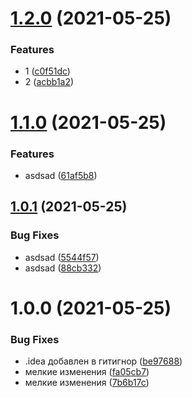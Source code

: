# [1.2.0](https://github.com/MrPrometheus/Naval-Battle/compare/v1.1.0...v1.2.0) (2021-05-25)


### Features

* 1 ([c0f51dc](https://github.com/MrPrometheus/Naval-Battle/commit/c0f51dc66192dca2f73a45870c25ba8d0faacab8))
* 2 ([acbb1a2](https://github.com/MrPrometheus/Naval-Battle/commit/acbb1a22f20792d3498d3fac4f68571cc153a797))

# [1.1.0](https://github.com/MrPrometheus/Naval-Battle/compare/v1.0.1...v1.1.0) (2021-05-25)


### Features

* asdsad ([61af5b8](https://github.com/MrPrometheus/Naval-Battle/commit/61af5b8f0ba70f6afacdc5e4605e1265fb39daa2))

## [1.0.1](https://github.com/MrPrometheus/Naval-Battle/compare/v1.0.0...v1.0.1) (2021-05-25)


### Bug Fixes

* asdsad ([5544f57](https://github.com/MrPrometheus/Naval-Battle/commit/5544f57255e0a6bd57ce716071d5ed106ba363b1))
* asdsad ([88cb332](https://github.com/MrPrometheus/Naval-Battle/commit/88cb332a2ab933dcf88715a0a1242b2ef3b4f159))

# 1.0.0 (2021-05-25)


### Bug Fixes

* .idea добавлен в гитигнор ([be97688](https://github.com/MrPrometheus/Naval-Battle/commit/be97688b5c693dd5581f95c1d30db23261ca9c13))
* мелкие изменения ([fa05cb7](https://github.com/MrPrometheus/Naval-Battle/commit/fa05cb78aae28794ba6e2d771b1e423999cea0aa))
* мелкие изменения ([7b6b17c](https://github.com/MrPrometheus/Naval-Battle/commit/7b6b17c44106ec1cb74e9300dcd23136d4051007))
